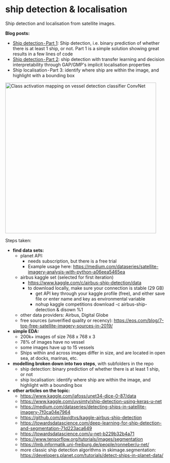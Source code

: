 # ship detection & localisation
Ship detection and localisation from satellite images.

**Blog posts:**
- <a href='https://medium.com/@romain.guion/satellite-images-object-detection-part-1-95-accuracy-in-a-few-lines-of-code-8ee4acd72809'>Ship detection - Part 1</a>: Ship detection, i.e. binary prediction of whether there is at least 1 ship, or not. Part 1 is a simple solution showing great results in a few lines of code
- <a href='https://medium.com/@romain.guion/satellite-images-object-detection-part-2-the-beauty-the-beast-f92ff27b696a'>Ship detection - Part 2</a>: ship detection with transfer learning and  decision interpretability through GAP/GMP's implicit localisation properties
- Ship localisation - Part 3: identify where ship are within the image, and highlight with a bounding box

<img src="https://rugg2.github.io/project_files/deepneuralnetworks_image/class_activation_mapping.PNG" alt="Class activation mapping on vessel detection classifier ConvNet" height="475">

Steps taken:
- **find data sets:**
    - planet API:
        - needs subscription, but there is a free trial
        - Example usage here: https://medium.com/dataseries/satellite-imagery-analysis-with-python-a06eea5465ea
    - airbus kaggle set (selected for first iteration)
        - https://www.kaggle.com/c/airbus-ship-detection/data
        - to download locally, make sure your connection is stable (29 GB)
            - get API key through your kaggle profile (free), and either save file or enter name and key as environmental variable
            - nohup kaggle competitions download -c airbus-ship-detection & disown %1
    - other data providers: Airbus, Digital Globe
    - free sources (unverified quality or recency):
        https://eos.com/blog/7-top-free-satellite-imagery-sources-in-2019/
- **simple EDA:**
    - 200k+ images of size 768 x 768 x 3
    - 78% of images have no vessel
    - some images have up to 15 vessels
    - Ships within and across images differ in size, and are located in open sea, at docks, marinas, etc.
- **modelling broken down into two steps**, with subfolders in the repo
    - ship detection: binary prediction of whether there is at least 1 ship, or not
    - ship localisation: identify where ship are within the image, and highlight with a bounding box
- **other articles on the topic:**
    - https://www.kaggle.com/iafoss/unet34-dice-0-87/data
    - https://www.kaggle.com/uysimty/ship-detection-using-keras-u-net
    - https://medium.com/dataseries/detecting-ships-in-satellite-imagery-7f0ca04e7964
    - https://github.com/davidtvs/kaggle-airbus-ship-detection
    - https://towardsdatascience.com/deep-learning-for-ship-detection-and-segmentation-71d223aca649
    - https://towardsdatascience.com/u-net-b229b32b4a71
    - https://www.tensorflow.org/tutorials/images/segmentation
    - https://lmb.informatik.uni-freiburg.de/people/ronneber/u-net/
    - more classic ship detection algorithms in skimage.segmentation: https://developers.planet.com/tutorials/detect-ships-in-planet-data/
